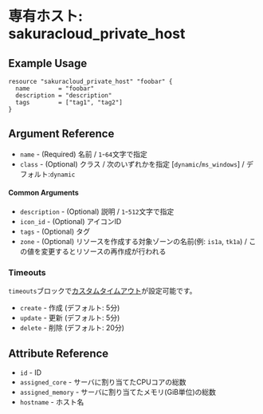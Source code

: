 # 専有ホスト: sakuracloud_private_host

## Example Usage

```hcl
resource "sakuracloud_private_host" "foobar" {
  name        = "foobar"
  description = "description"
  tags        = ["tag1", "tag2"]
}
```

## Argument Reference

* `name` - (Required) 名前 / `1`-`64`文字で指定
* `class` - (Optional) クラス / 次のいずれかを指定 [`dynamic`/`ms_windows`] / デフォルト:`dynamic`

#### Common Arguments

* `description` - (Optional) 説明 / `1`-`512`文字で指定
* `icon_id` - (Optional) アイコンID
* `tags` - (Optional) タグ
* `zone` - (Optional) リソースを作成する対象ゾーンの名前(例: `is1a`, `tk1a`) / この値を変更するとリソースの再作成が行われる

### Timeouts

`timeouts`ブロックで[カスタムタイムアウト](https://www.terraform.io/docs/configuration/resources.html#operation-timeouts)が設定可能です。  

* `create` - 作成 (デフォルト: 5分)
* `update` - 更新 (デフォルト: 5分)
* `delete` - 削除 (デフォルト: 20分)

## Attribute Reference

* `id` - ID
* `assigned_core` - サーバに割り当てたCPUコアの総数
* `assigned_memory` - サーバに割り当てたメモリ(GiB単位)の総数
* `hostname` - ホスト名

